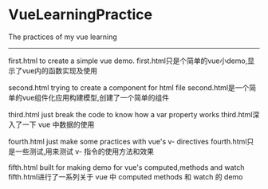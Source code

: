 # VueLearningPractice
 The practices of my vue learning

 ------------------------------
 first.html to create a simple vue demo.
 first.html只是个简单的vue小demo,显示了vue内的函数实现及使用

 second.html trying to create a component for html file
 second.html是一个简单的vue组件化应用构建模型,创建了一个简单的组件

 third.html just break the code to know how a var property works
 third.html深入了一下 vue 中数据的使用

 fourth.html just make some practices with vue's v- directives
 fourth.html只是一些测试,用来测试 v- 指令的使用方法和效果

 fifth.html built for making demo for vue's computed,methods and watch
 fifth.html进行了一系列关于 vue 中 computed methods 和 watch 的 demo